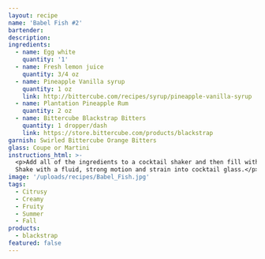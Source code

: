```yaml
---
layout: recipe
name: 'Babel Fish #2'
bartender:
description:
ingredients:
  - name: Egg white
    quantity: '1'
  - name: Fresh lemon juice
    quantity: 3/4 oz
  - name: Pineapple Vanilla syrup
    quantity: 1 oz
    link: http://bittercube.com/recipes/syrup/pineapple-vanilla-syrup
  - name: Plantation Pineapple Rum
    quantity: 2 oz
  - name: Bittercube Blackstrap Bitters
    quantity: 1 dropper/dash
    link: https://store.bittercube.com/products/blackstrap
garnish: Swirled Bittercube Orange Bitters
glass: Coupe or Martini
instructions_html: >-
  <p>Add all of the ingredients to a cocktail shaker and then fill with ice.
  Shake with a fluid, strong motion and strain into cocktail glass.</p>
image: '/uploads/recipes/Babel_Fish.jpg'
tags:
  - Citrusy
  - Creamy
  - Fruity
  - Summer
  - Fall
products:
  - blackstrap
featured: false
---
```



